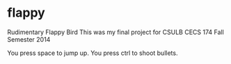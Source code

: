 # flappy
Rudimentary Flappy Bird
This was my final project for CSULB CECS 174 Fall Semester 2014

You press space to jump up. 
You press ctrl to shoot bullets.


